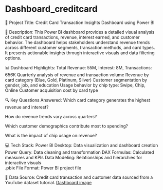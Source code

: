 # Dashboard_creditcard

📌 Project Title:
Credit Card Transaction Insights Dashboard using Power BI

📝 Description:
This Power BI dashboard provides a detailed visual analysis of credit card transactions, revenue, interest earned, and customer behavior. The dashboard helps stakeholders understand revenue trends across different customer segments, transaction methods, and card types. It presents actionable insights through interactive visuals and data filtering options.

📊 Dashboard Highlights:
Total Revenue: 55M, Interest: 8M, Transactions: 656K
Quarterly analysis of revenue and transaction volume
Revenue by card category (Blue, Gold, Platinum, Silver)
Customer segmentation by gender, job, and education
Usage behavior by chip type: Swipe, Chip, Online
Customer acquisition cost by card type

🔍 Key Questions Answered:
Which card category generates the highest revenue and interest?

How do revenue trends vary across quarters?

Which customer demographics contribute most to spending?

What is the impact of chip usage on revenue?

💻 Tech Stack:
Power BI Desktop: Data visualization and dashboard creation
Power Query: Data cleaning and transformation
DAX Formulas: Calculated measures and KPIs
Data Modeling: Relationships and hierarchies for interactive visuals  
.pbix File Format: Power BI project file

📂 Data Source:
Credit card transaction and customer data sourced from a YouTube dataset tutorial.
[Dashboard image](https://github.com/SamikshaDhas/Dashboard_creditcard/blob/main/Screenshot%202025-08-03%20115846.png)
